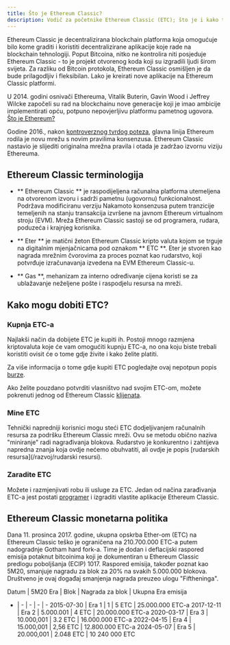 ```yaml
---
title: Što je Ethereum Classic?
description: Vodič za početnike Ethereum Classic (ETC); što je i kako to dobiti
---
```


Ethereum Classic je decentralizirana blockchain platforma koja omogućuje bilo kome graditi i koristiti decentralizirane aplikacije koje rade na blockchain tehnologiji. Poput Bitcoina, nitko ne kontrolira niti posjeduje Ethereum Classic - to je projekt otvorenog koda koji su izgradili ljudi širom svijeta. Za razliku od Bitcoin protokola, Ethereum Classic osmišljen je da bude prilagodljiv i fleksibilan. Lako je kreirati nove aplikacije na Ethereum Classic platformi.

U 2014. godini osnivači Ethereuma, Vitalik Buterin, Gavin Wood i Jeffrey Wilcke započeli su rad na blockchainu nove generacije koji je imao ambicije implementirati opću, potpuno nepovjerljivu platformu pametnog ugovora. [Što je Ethereum?](Https://ethereum.org/what-is-ethereum/)

Godine 2016., nakon [kontroverznog tvrdog poteza](/znanje/putokaz), glavna linija Ethereum rodila je novu mrežu s novim pravilima konsenzusa. Ethereum Classic nastavio je slijediti originalna mrežna pravila i otada je zadržao izvornu viziju Ethereuma.

## Ethereum Classic terminologija

- ** Ethereum Classic ** je raspodijeljena računalna platforma utemeljena na otvorenom izvoru i sadrži pametnu (ugovornu) funkcionalnost. Podržava modificiranu verziju Nakamoto konsenzusa putem tranzicije temeljenih na stanju transakcija izvršene na javnom Ethereum virtualnom stroju (EVM). Mreža Ethereum Classic sastoji se od programera, rudara, poduzeća i krajnjeg korisnika.

- ** Eter ** je matični žeton Ethereum Classic kripto valuta kojom se trguje na digitalnim mjenjačnicama pod oznakom ** ETC **. Eter je stvoren kao nagrada mrežnim čvorovima za proces poznat kao rudarstvo, koji potvrđuje izračunavanja izvedena na EVM Ethereum Classic-u.

- ** Gas **, mehanizam za interno određivanje cijena koristi se za ublažavanje neželjene pošte i raspodjelu resursa na mreži.

## Kako mogu dobiti ETC?

### Kupnja ETC-a

Najlakši način da dobijete ETC je kupiti ih. Postoji mnogo razmjena kriptovaluta koje će vam omogućiti kupnju ETC-a, no ona koju biste trebali koristiti ovisit će o tome gdje živite i kako želite platiti.

Za više informacija o tome gdje kupiti ETC pogledajte ovaj nepotpun popis [burze](/ekosustav/razmjene).

Ako želite pouzdano potvrditi vlasništvo nad svojim ETC-om, možete pokrenuti jednog od Ethereum Classic [klijenata](/razvoj/klijenti).

### Mine ETC

Tehnički napredniji korisnici mogu steći ETC dodjeljivanjem računalnih resursa za podršku Ethereum Classic mreži. Ovu se metodu obično naziva "miniranje" radi nagrađivanja blokova. Rudarstvo je konkurentno i zahtijeva napredna znanja koja ovdje nećemo obuhvatiti, ali ovdje je popis [rudarskih resursa](/razvoj/rudarski resursi).

### Zaradite ETC

Možete i razmjenjivati robu ili usluge za ETC. Jedan od načina zarađivanja ETC-a jest postati [programer](/razvoj) i izgraditi vlastite aplikacije Ethereum Classic.

## Ethereum Classic monetarna politika

Dana 11. prosinca 2017. godine, ukupna opskrba Ether-om (ETC) na Ethereum Classic teško je ograničena na 210.700.000 ETC-a putem nadogradnje Gotham hard fork-a. Time je dodan i deflacijski raspored emisija potaknut bitcoinima koji je dokumentiran u Ethereum Classic predlogu poboljšanja (ECIP) 1017. Raspored emisija, također poznat kao 5M20, smanjuje nagradu za blok za 20% na svakih 5.000.000 blokova. Društveno je ovaj događaj smanjenja nagrada preuzeo ulogu "Fiftheninga".

Datum | 5M20 Era | Blok | Nagrada za blok | Ukupna Era emisija
- | - | - | - | -
2015-07-30 | Era 1 | 1 | 5 ETC | 25.000.000 ETC-a
2017-12-11 | Era 2 | 5.000.001 | 4 ETC | 20.000.000 ETC-a
2020-03-17 | Era 3 | 10.000,001 | 3.2 ETC | 16.000.000 ETC-a
2022-04-15 | Era 4 | 15.000,001 | 2,56 ETC | 12.800.000 ETC-a
2024-05-07 | Era 5 | 20.000,001 | 2.048 ETC | 10 240 000 ETC
